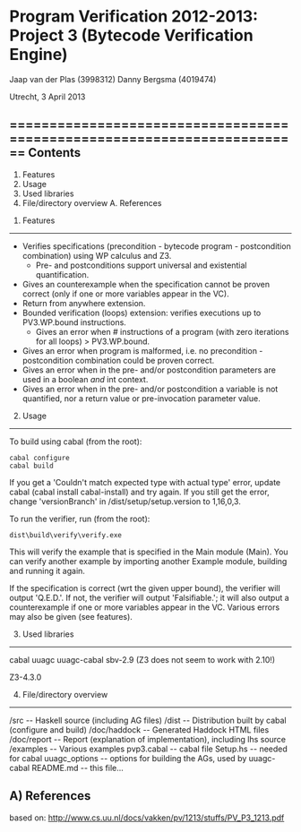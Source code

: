 Program Verification 2012-2013: Project 3 (Bytecode Verification Engine)
========================================================================

Jaap van der Plas (3998312)
Danny Bergsma (4019474)

Utrecht, 3 April 2013

========================================================================
Contents
--------
1. Features
2. Usage
3. Used libraries
4. File/directory overview
A. References

1) Features
-----------
* Verifies specifications (precondition - bytecode program - postcondition combination) using WP calculus and Z3.
  * Pre- and postconditions support universal and existential quantification. 
* Gives an counterexample when the specification cannot be proven correct (only if one or more variables appear in the VC).
* Return from anywhere extension.
* Bounded verification (loops) extension: verifies executions up to PV3.WP.bound instructions.
  * Gives an error when # instructions of a program (with zero iterations for all loops) > PV3.WP.bound.
* Gives an error when program is malformed, i.e. no precondition - postcondition combination could be proven correct.
* Gives an error when in the pre- and/or postcondition parameters are used in a boolean *and* int context.
* Gives an error when in the pre- and/or postcondition a variable is not quantified, nor a return value or pre-invocation parameter value.

2) Usage
--------
To build using cabal (from the root):

    cabal configure
    cabal build

If you get a 'Couldn't match expected type with actual type' error, update cabal (cabal install cabal-install) and try again. If you still
get the error, change 'versionBranch' in /dist/setup/setup.version to 1,16,0,3.

To run the verifier, run (from the root):

    dist\build\verify\verify.exe
    
This will verify the example that is specified in the Main module (Main). You can verify another example by importing another Example module,
building and running it again.

If the specification is correct (wrt the given upper bound), the verifier will output 'Q.E.D.'. If not, the verifier will output
'Falsifiable.'; it will also output a counterexample if one or more variables appear in the VC. 
Various errors may also be given (see features).

3) Used libraries
-----------------
cabal
uuagc
uuagc-cabal
sbv-2.9 (Z3 does not seem to work with 2.10!)

Z3-4.3.0

4) File/directory overview
--------------------------
/src                                     -- Haskell source (including AG files)
/dist                                    -- Distribution built by cabal (configure and build)
/doc/haddock                             -- Generated Haddock HTML files
/doc/report                              -- Report (explanation of implementation), including lhs source
/examples                                -- Various examples
pvp3.cabal                               -- cabal file
Setup.hs                                 -- needed for cabal
uuagc_options                            -- options for building the AGs, used by uuagc-cabal
README.md                                -- this file...

A) References
-------------
based on: http://www.cs.uu.nl/docs/vakken/pv/1213/stuffs/PV_P3_1213.pdf